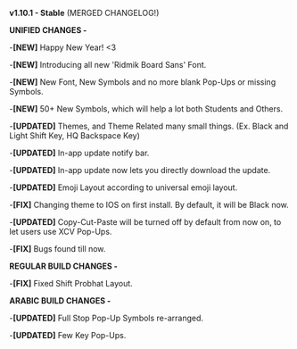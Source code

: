 **v1.10.1 - Stable** (MERGED CHANGELOG!)

**UNIFIED CHANGES -**

-**[NEW]** Happy New Year! <3

-**[NEW]** Introducing all new 'Ridmik Board Sans' Font. 

-**[NEW]** New Font, New Symbols and no more blank Pop-Ups or missing Symbols. 

-**[NEW]** 50+ New Symbols, which will help a lot both Students and Others.

-**[UPDATED]** Themes, and Theme Related many small things. (Ex. Black and Light Shift Key, HQ Backspace Key)

-**[UPDATED]** In-app update notify bar.

-**[UPDATED]** In-app update now lets you directly download the update.

-**[UPDATED]** Emoji Layout according to universal emoji layout.

-**[FIX]** Changing theme to IOS on first install. By default, it will be Black now.

-**[UPDATED]** Copy-Cut-Paste will be turned off by default from now on, to let users use XCV Pop-Ups.

-**[FIX]** Bugs found till now.


**REGULAR BUILD CHANGES -**

-**[FIX]** Fixed Shift Probhat Layout.


**ARABIC BUILD CHANGES -**

-**[UPDATED]** Full Stop Pop-Up Symbols re-arranged.

-**[UPDATED]** Few Key Pop-Ups.



